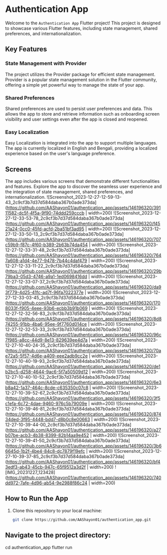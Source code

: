 # Authentication App

Welcome to the `Authentication App` Flutter project! This project is designed to showcase various Flutter features, including state management, shared preferences, and internationalization.

## Key Features

### State Management with Provider

The project utilizes the Provider package for efficient state management. Provider is a popular state management solution in the Flutter community, offering a simple yet powerful way to manage the state of your app.

### Shared Preferences

Shared preferences are used to persist user preferences and data. This allows the app to store and retrieve information such as onboarding screen visibility and user settings even after the app is closed and reopened.

### Easy Localization

Easy Localization is integrated into the app to support multiple languages. The app is currently localized in English and Bengali, providing a localized experience based on the user's language preference.

## Screens

The app includes various screens that demonstrate different functionalities and features. Explore the app to discover the seamless user experience and the integration of state management, shared preferences, and internationalization.
![Screenshot_2023-12-27-12-59-13-43_2c9cf3b7d37d584daba367b0ade373da](https://github.com/AAShayon01/authentication_app/assets/146196320/39111582-dc5f-4f5a-9f90-74ddd259cccb | width=200)
![Screenshot_2023-12-27-12-33-53-78_2c9cf3b7d37d584daba367b0ade373da](https://github.com/AAShayon01/authentication_app/assets/146196320/f4521a24-0cc0-45fd-acfd-2ba51bf3ad95 | width=200)
![Screenshot_2023-12-27-12-33-50-13_2c9cf3b7d37d584daba367b0ade373da](https://github.com/AAShayon01/authentication_app/assets/146196320/707c59b9-f87c-4f60-b389-2b63b74da454 | width=200)
![Screenshot_2023-12-27-12-33-31-48_2c9cf3b7d37d584daba367b0ade373da](https://github.com/AAShayon01/authentication_app/assets/146196320/7647a608-a1d4-4e77-9478-7b44c4daf479 | width=200)
![Screenshot_2023-12-27-12-33-11-22_2c9cf3b7d37d584daba367b0ade373da](https://github.com/AAShayon01/authentication_app/assets/146196320/29b79ba3-05d3-4746-a9a1-1ed0698416dd | width=200)
![Screenshot_2023-12-27-12-33-07-37_2c9cf3b7d37d584daba367b0ade373da](https://github.com/AAShayon01/authentication_app/assets/146196320/da93f779-4d25-41fc-ad7f-96fa7022377e | width=200)
![Screenshot_2023-12-27-12-33-03-45_2c9cf3b7d37d584daba367b0ade373da](https://github.com/AAShayon01/authentication_app/assets/146196320/1708033f-f905-4eee-93b6-ecbb3b91b069 | width=200)
![Screenshot_2023-12-27-12-32-56-83_2c9cf3b7d37d584daba367b0ade373da](https://github.com/AAShayon01/authentication_app/assets/146196320/8d874255-91bb-4ba6-95ee-9f7760d014ce | width=200)
![Screenshot_2023-12-27-12-32-53-33_2c9cf3b7d37d584daba367b0ade373da](https://github.com/AAShayon01/authentication_app/assets/146196320/96c7f985-a8cc-44d9-8e13-829639ee4d7a | width=200)
![Screenshot_2023-12-27-10-40-24-35_2c9cf3b7d37d584daba367b0ade373da](https://github.com/AAShayon01/authentication_app/assets/146196320/70ae72a5-5f57-4d6e-a409-eee2adb9cc2e | width=200)
![Screenshot_2023-12-27-10-40-19-93_2c9cf3b7d37d584daba367b0ade373da](https://github.com/AAShayon01/authentication_app/assets/146196320/de1b2bc5-d258-4644-9ac6-5f7a50509d12 | width=200)
![Screenshot_2023-12-27-10-40-10-52_2c9cf3b7d37d584daba367b0ade373da](https://github.com/AAShayon01/authentication_app/assets/146196320/6e3b8a42-1a37-464c-8cde-c635350c07c8 | width=200)
![Screenshot_2023-12-27-10-39-52-67_2c9cf3b7d37d584daba367b0ade373da](https://github.com/AAShayon01/authentication_app/assets/146196320/3f5c1efa-6c72-4dae-9460-976c5b79009e | width=200)
![Screenshot_2023-12-27-10-39-46-81_2c9cf3b7d37d584daba367b0ade373da](https://github.com/AAShayon01/authentication_app/assets/146196320/87434ded-3f95-4448-bdd7-d8b0c8e00663 | width=200)
![Screenshot_2023-12-27-10-39-44-00_2c9cf3b7d37d584daba367b0ade373da](https://github.com/AAShayon01/authentication_app/assets/146196320/a27b07be-acb3-4b38-8399-82b14aa9e452 | width=200)
![Screenshot_2023-12-27-10-39-41-50_2c9cf3b7d37d584daba367b0ade373da](https://github.com/AAShayon01/authentication_app/assets/146196320/3b66645d-1b2f-4be4-84c8-dc7879f19efc | width=200)
![Screenshot_2023-12-27-10-39-37-85_2c9cf3b7d37d584daba367b0ade373da](https://github.com/AAShayon01/authentication_app/assets/146196320/bf43edf3-ab43-45cb-947c-65f9512a3d2f  | width=200)
![IMG_20231227_123428](https://github.com/AAShayon01/authentication_app/assets/146196320/740dd972-7afe-4d96-ab54-9e2988f86c24  | width=200)

## How to Run the App

1. Clone this repository to your local machine:

   ```bash
   git clone https://github.com/AAShayon01/authentication_app.git

## Navigate to the project directory:
cd authentication_app
flutter run
